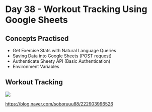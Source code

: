 
# Day 38 - Workout Tracking Using Google Sheets
## Concepts Practised
- Get Exercise Stats with Natural Language Queries
- Saving Data into Google Sheets (POST request)
- Authenticate Sheety API (Basic Authentication)
- Environment Variables
## Workout Tracking
<img src="https://postfiles.pstatic.net/MjAyMjEwMThfMzYg/MDAxNjY2MDk5NTEwMDM1.n1l8lUtGXwutOgPDFhdaUd10QaSlVjikCNxE5l28TlMg.AQQ-QDuMkfYgtLNzIa7ylcDF7rH2eTllhX7v4LsgnVIg.PNG.soboruuu88/%EC%8A%A4%ED%81%AC%EB%A6%B0%EC%83%B7_2022-10-18_%EC%98%A4%ED%9B%84_10.25.06.png?type=w773">

https://blog.naver.com/soboruuu88/222903996526
